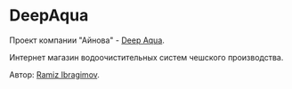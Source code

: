 # DeepAqua

Проект компании "Айнова" - [Deep Aqua](deep-aqua.ru).

Интернет магазин водоочистительных систем чешского производства.

Автор: [Ramiz Ibragimov](https://github.com/RamizIb).
